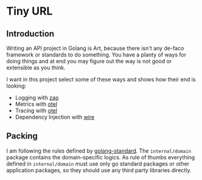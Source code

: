 # Tiny URL

## Introduction

Writing an API project in Golang is Art, because there isn't any de-faco framework or standards to do something.
You have a planty of ways for doing things and at end you may figure out the way is not good or extensible as you think.

I want in this project select some of these ways and shows how their end is looking:

- Logging with [zap](https://github.com/uber-go/zap)
- Metrics with [otel](https://github.com/open-telemetry/opentelemetry-go)
- Tracing with [otel](https://github.com/open-telemetry/opentelemetry-go)
- Dependency Injection with [wire](https://github.com/google/wire)

## Packing

I am following the rules defined by [golang-standard](https://github.com/golang-standards/project-layout).
The `internal/domain` package contains the domain-specific logics. As rule of thumbs everything defined in
`internal/domain` must use only go standard packages or other application packages, so they should use any third party
libraries directly.
